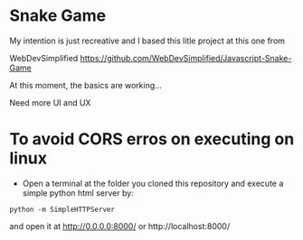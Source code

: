 # Snake Game
My intention is just recreative and I based this litle project at this one from 

WebDevSimplified https://github.com/WebDevSimplified/Javascript-Snake-Game

At this moment, the basics are working...

Need more UI and UX

# To avoid CORS erros on executing on linux
- Open a terminal at the folder you cloned this repository and execute a simple python html server by: 
```
python -m SimpleHTTPServer
```

and open it at http://0.0.0.0:8000/ or http://localhost:8000/
